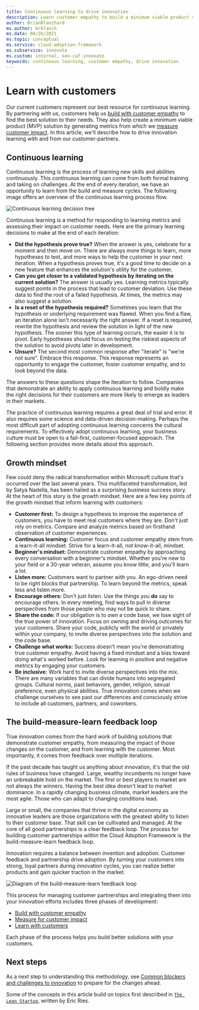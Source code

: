 ```yaml
---
title: Continuous learning to drive innovation
description: Learn customer empathy to build a minimum viable product solution. Drive innovation and generate customer impact metrics.
author: BrianBlanchard
ms.author: brblanch
ms.date: 04/26/2021
ms.topic: conceptual
ms.service: cloud-adoption-framework
ms.subservice: innovate
ms.custom: internal, seo-caf-innovate
keywords: continuous learning, customer empathy, drive innovation
---
```


# Learn with customers

Our current customers represent our best resource for continuous learning. By partnering with us, customers help us [build with customer empathy](./build.md) to find the best solution to their needs. They also help create a minimum viable product (MVP) solution by generating metrics from which we [measure customer impact](./measure.md). In this article, we'll describe how to drive innovation learning with and from our customer-partners.

## Continuous learning

Continuous learning is the process of learning new skills and abilities continuously. This continuous learning can come from both formal training and taking on challenges. At the end of every iteration, we have an opportunity to learn from the build and measure cycles. The following image offers an overview of the continuous learning process flow.

![Continuous learning decision tree](../../_images/innovate/continuous-learning.png)

Continuous learning is a method for responding to learning metrics and assessing their impact on customer needs. Here are the primary learning decisions to make at the end of each iteration:

- **Did the hypothesis prove true?** When the answer is yes, celebrate for a moment and then move on. There are always more things to learn, more hypotheses to test, and more ways to help the customer in your next iteration. When a hypothesis proves true, it's a good time to decide on a new feature that enhances the solution's utility for the customer.
- **Can you get closer to a validated hypothesis by iterating on the current solution?** The answer is usually yes. Learning metrics typically suggest points in the process that lead to customer deviation. Use these data to find the root of a failed hypothesis. At times, the metrics may also suggest a solution.
- **Is a reset of the hypothesis required?** Sometimes you learn that the hypothesis or underlying requirement was flawed. When you find a flaw, an iteration alone isn't necessarily the right answer. If a reset is required, rewrite the hypothesis and review the solution in light of the new hypothesis. The sooner this type of learning occurs, the easier it is to pivot. Early hypotheses should focus on testing the riskiest aspects of the solution to avoid pivots later in development.
- **Unsure?** The second most common response after "iterate" is "we're not sure". Embrace this response. This response represents an opportunity to engage the customer, foster customer empathy, and to look beyond the data.

The answers to these questions shape the iteration to follow. Companies that demonstrate an ability to apply continuous learning and boldly make the right decisions for their customers are more likely to emerge as leaders in their markets.

The practice of continuous learning requires a great deal of trial and error. It also requires some science and data-driven decision-making. Perhaps the most difficult part of adopting continuous learning concerns the cultural requirements. To effectively adopt continuous learning, your business culture must be open to a fail-first, customer-focused approach. The following section provides more details about this approach.

## Growth mindset

Few could deny the radical transformation within Microsoft culture that's occurred over the last several years. This multifaceted transformation, led by Satya Nadella, has been hailed as a surprising business success story. At the heart of this story is the growth mindset. Here are a few key points of the growth mindset that inform learning with customers:

- **Customer first:** To design a hypothesis to improve the experience of customers, you have to meet real customers where they are. Don't just rely on metrics. Compare and analyze metrics based on firsthand observation of customer experiences.
- **Continuous learning:** Customer focus and customer empathy stem from a learn-it-all mindset. Strive for a learn-it-all, not know-it-all, mindset.
- **Beginner's mindset:** Demonstrate customer empathy by approaching every conversation with a beginner's mindset. Whether you're new to your field or a 30-year veteran, assume you know little, and you'll learn a lot.
- **Listen more:** Customers want to partner with you. An ego-driven need to be right blocks that partnership. To learn beyond the metrics, speak less and listen more.
- **Encourage others:** Don't just listen. Use the things you **do** say to encourage others. In every meeting, find ways to pull in diverse perspectives from those people who may not be quick to share.
- **Share the code:** If our obligation is to own a code base, we lose sight of the true power of innovation. Focus on owning and driving outcomes for your customers. Share your code, publicly with the world or privately within your company, to invite diverse perspectives into the solution and the code base.
- **Challenge what works:** Success doesn't mean you're demonstrating true customer empathy. Avoid having a fixed mindset and a bias toward doing what's worked before. Look for learning in positive and negative metrics by engaging your customers.
- **Be inclusive:** Work hard to invite diverse perspectives into the mix. There are many variables that can divide humans into segregated groups. Cultural norms, past behaviors, gender, religion, sexual preference, even physical abilities. True innovation comes when we challenge ourselves to see past our differences and consciously strive to include all customers, partners, and coworkers.

## The build-measure-learn feedback loop

True innovation comes from the hard work of building solutions that demonstrate customer empathy, from measuring the impact of those changes on the customer, and from learning with the customer. Most importantly, it comes from feedback over multiple iterations.

If the past decade has taught us anything about innovation, it's that the old rules of business have changed. Large, wealthy incumbents no longer have an unbreakable hold on the market. The first or best players to market are not always the winners. Having the best idea doesn't lead to market dominance. In a rapidly changing business climate, market leaders are the most agile. Those who can adapt to changing conditions lead.

Large or small, the companies that thrive in the digital economy as innovative leaders are those organizations with the greatest ability to listen to their customer base. That skill can be cultivated and managed. At the core of all good partnerships is a clear feedback loop. The process for building customer partnerships within the Cloud Adoption Framework is the build-measure-learn feedback loop.

Innovation requires a balance between invention and adoption. Customer feedback and partnership drive adoption. By turning your customers into strong, loyal partners during innovation cycles, you can realize better products and gain quicker traction in the market.

![Diagram of the build-measure-learn feedback loop](../../_images/innovate/bml-feedback-loop.png)

This process for managing customer partnerships and integrating them into your innovation efforts includes three phases of development:

- [Build with customer empathy](./build.md)
- [Measure for customer impact](./measure.md)
- [Learn with customers](./learn.md)

Each phase of the process helps you build better solutions with your customers.

## Next steps

As a next step to understanding this methodology, see [Common blockers and challenges to innovation](./challenges.md) to prepare for the changes ahead.

Some of the concepts in this article build on topics first described in [`The Lean Startup`](http://theleanstartup.com/book), written by Eric Ries.
